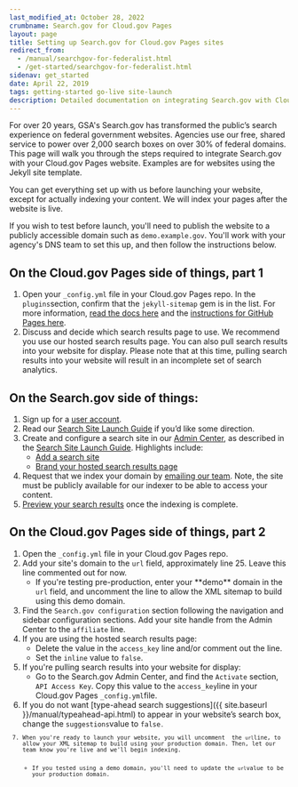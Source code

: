 ```yaml
---
last_modified_at: October 28, 2022
crumbname: Search.gov for Cloud.gov Pages
layout: page
title: Setting up Search.gov for Cloud.gov Pages sites
redirect_from:
  - /manual/searchgov-for-federalist.html
  - /get-started/searchgov-for-federalist.html
sidenav: get_started
date: April 22, 2019
tags: getting-started go-live site-launch
description: Detailed documentation on integrating Search.gov with Cloud.gov Pages websites.
---
```

For over 20 years, GSA's Search.gov has transformed the public’s search experience on federal government websites. Agencies use our free, shared service to power over 2,000 search boxes on over 30% of federal domains. This page will walk you through the steps required to integrate Search.gov with your Cloud.gov Pages website. Examples are for websites using the Jekyll site template.

You can get everything set up with us before launching your website, except for actually indexing your content. We will index your pages after the website is live.

If you wish to test before launch, you'll need to publish the website to a publicly accessible domain such as `demo.example.gov`. You'll work with your agency's DNS team to set this up, and then follow the instructions below.

## On the Cloud.gov Pages side of things, part 1

<ol><li>Open your <code>_config.yml</code> file in your Cloud.gov Pages repo. In the <code>plugins</code>section, confirm that the <code>jekyll-sitemap</code> gem is in the list. For more information, <a href="https://github.com/jekyll/jekyll-sitemap">read the docs here</a> and the <a href="https://help.github.com/en/articles/sitemaps-for-github-pages">instructions for GitHub Pages here</a>.</li>
<li>Discuss and decide which search results page to use. We recommend you use our hosted search results page. You can also pull search results into your website for display. Please note that at this time, pulling search results into your website will result in an incomplete set of search analytics.</li>
</ol>

## On the Search.gov side of things:

<ol><li>Sign up for a <a href="https://search.usa.gov/signup">user account</a>.</li>
<li>Read our <a href="{{ site.baseurl }}/manual/site-launch-guide.html">Search Site Launch Guide</a> if you’d like some direction.</li>
<li>Create and configure a search site in our <a href="https://search.usa.gov/sites">Admin Center</a>, as described in the <a href="{{ site.baseurl }}/manual/site-launch-guide.html">Search Site Launch Guide</a>. Highlights include:<br />
<ul>
<li><a href="{{ site.baseurl }}/manual/add-site.html">Add a search site</a></li>
<li><a href="{{ site.baseurl }}/manual/brand.html">Brand your hosted search results page</a></li>
</ul></li>
<li>Request that we index your domain by <a href="mailto:search@gsa.gov">emailing our team</a>. Note, the site must be publicly available for our indexer to be able to access your content.</li>
<li><a href="{{ site.baseurl }}/manual/preview.html">Preview your search results</a> once the indexing is complete.</li>
</ol>

## On the Cloud.gov Pages side of things, part 2

<ol><li>Open the <code>_config.yml</code> file in your Cloud.gov Pages repo.</li>
<li>Add your site's domain to the <code>url</code> field, approximately line 25. Leave this line commented out for now.<br />
<ul>
<li>If you're testing pre-production, enter your **demo** domain in the <code>url</code> field, and uncomment the line to allow the XML sitemap to build using this demo domain.</li>
</ul>
</li>
<li>Find the <code>Search.gov configuration</code> section following the navigation and sidebar configuration sections. Add your site handle from the Admin Center to the <code>affiliate</code> line.</li>
<li>If you are using the hosted search results page:<br />
<ul>
<li>Delete the value in the <code>access_key</code> line and/or comment out the line.</li>
<li>Set the <code>inline</code> value to <code>false</code>.</li>
</ul>
</li>
<li>If you're pulling search results into your website for display:<br />
<ul>
<li>Go to the Search.gov Admin Center, and find the <code>Activate</code> section, <code>API Access Key</code>. Copy this value to the <code>access_key</code>line in your Cloud.gov Pages <code>_config.yml</code>file.</li>
</ul>
</li>
<li>If you do not want [type-ahead search suggestions]({{ site.baseurl }}/manual/typeahead-api.html) to appear in your website’s search box, change the <code>suggestions</code>value to <code>false<code>.</li>
<li>When you're ready to launch your website, you will uncomment  the <code>url</code>line, to allow your XML sitemap to build using your production domain. Then, let our team know you're live and we'll begin indexing.<br />
<ul>
<li>If you tested using a demo domain, you'll need to update the <code>url</code>value to be your production domain.</li>
</ul></li>
</ol>
